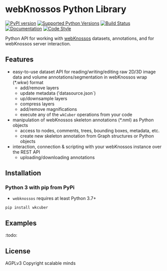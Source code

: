# webKnossos Python Library
[![PyPI version](https://img.shields.io/pypi/v/webknossos)](https://pypi.python.org/pypi/webknossos)
[![Supported Python Versions](https://img.shields.io/pypi/pyversions/webknossos.svg)](https://pypi.python.org/pypi/webknossos)
[![Build Status](https://img.shields.io/github/workflow/status/scalableminds/webknossos-libs/CI/master)](https://github.com/scalableminds/webknossos-libs/actions?query=workflow%3A%22CI%22)
[![Documentation](https://img.shields.io/badge/docs-passing-brightgreen.svg)](https://docs.webknossos.org/webknossos-py/index.html)
[![Code Style](https://img.shields.io/badge/code%20style-black-000000.svg)](https://github.com/psf/black)

Python API for working with [webKnossos](https://webknossos.org) datasets, annotations, and for webKnossos server interaction.

## Features

- easy-to-use dataset API for reading/writing/editing raw 2D/3D image data and volume annotations/segmentation in webKnossos wrap (*.wkw) format
    - add/remove layers
    - update metadata ('datasource.json`) 
    - up/downsample layers
    - compress layers 
    - add/remove magnifications
    - execute any of the `wkCuber` operations from your code
- manipulation of webKnossos skeleton annotations (*.nml) as Python objects
    - access to nodes, comments, trees, bounding boxes, metadata, etc.
    - create new skeleton annotation from Graph structures or Python objects
- interaction, connection & scripting with your webKnossos instance over the REST API
    - uploading/downloading annotations

## Installation
### Python 3 with pip from PyPi
- `webknossos` requires at least Python 3.7+

```
pip install wkcuber
```

## Examples
:todo:

## License
AGPLv3
Copyright scalable minds
